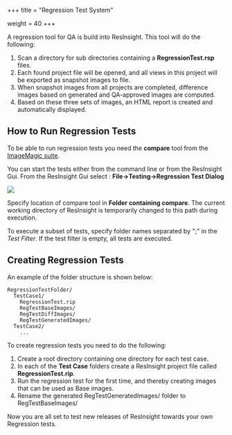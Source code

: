 +++
title = "Regression Test System"

weight = 40
+++

A regression tool for QA is build into ResInsight. This tool will do the following: 

1. Scan a directory for sub directories containing a **RegressionTest.rsp** files. 
2. Each found project file will be opened, and all views in this project will be exported as snapshot images to file.
3. When snapshot images from all projects are completed, difference images based on generated and QA-approved images are computed. 
4. Based on these three sets of images, an HTML report is created and automatically displayed.

## How to Run Regression Tests

To be able to run regression tests you need the **compare** tool from the [ImageMagic suite](http://www.imagemagick.org/script/compare.php).

You can start the tests either from the command line or from the ResInsight Gui.
From the ResInsight Gui select : **File->Testing->Regression Test Dialog**

![](/images/appendix/RegressionTestDialog.png)

Specify location of compare tool in **Folder containing compare**. The current working directory of ResInsight is temporarily changed to this path during execution.

To execute a subset of tests, specify folder names separated by ";" in the *Test Filter*. If the test filter is empty, all tests are executed.

## Creating Regression Tests

An example of the folder structure is shown below:

	RegressionTestFolder/
	  TestCase1/
	    RegressionTest.rip
	    RegTestBaseImages/
	    RegTestDiffImages/
	    RegTestGeneratedImages/
	  TestCase2/
	    ...

To create regression tests you need to do the following:

1. Create a root directory containing one directory for each test case. 
2. In each of the **Test Case** folders create a ResInsight project file called **RegressionTest.rip**.
3. Run the regression test for the first time, and thereby creating images that can be used as Base images.
4. Rename the generated RegTestGeneratedImages/ folder to RegTestBaseImages/

Now you are all set to test new releases of ResInsight towards your own Regression tests.
